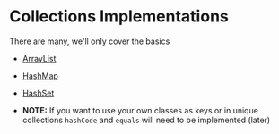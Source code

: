 # Collections Implementations
There are many, we'll only cover the basics
* [ArrayList](http://docs.oracle.com/javase/6/docs/api/java/util/ArrayList.html)
* [HashMap](http://docs.oracle.com/javase/6/docs/api/java/util/HashMap.html)
* [HashSet](http://docs.oracle.com/javase/6/docs/api/java/util/HashSet.html)


* __NOTE:__ If you want to use your own classes as keys or in unique collections ``hashCode`` and ``equals`` will need to be implemented (later)

